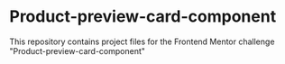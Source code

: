 # Product-preview-card-component
This repository contains project files for the Frontend Mentor challenge "Product-preview-card-component"

